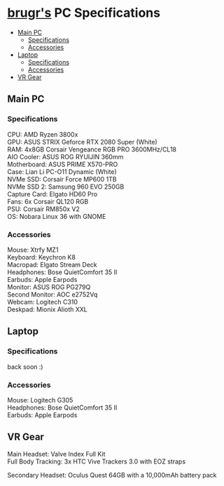 # [brugr's](https://brugr.github.io) PC Specifications

- [Main PC](#main-pc)
  - [Specifications](#specifications)
  - [Accessories](#accessories)
- [Laptop](#laptop)
  - [Specifications](#specifications-1) 
  - [Accessories](#accessories-1)
- [VR Gear](#vr-gear)

## Main PC

### Specifications

CPU: AMD Ryzen 3800x  
GPU: ASUS STRIX Geforce RTX 2080 Super (White)  
RAM: 4x8GB Corsair Vengeance RGB PRO 3600MHz/CL18  
AIO Cooler: ASUS ROG RYUIJIN 360mm  
Motherboard: ASUS PRIME X570-PRO  
Case: Lian Li PC-O11 Dynamic (White)  
NVMe SSD: Corsair Force MP600 1TB  
NVMe SSD 2: Samsung 960 EVO 250GB  
Capture Card: Elgato HD60 Pro  
Fans: 6x Corsair QL120 RGB  
PSU: Corsair RM850x V2  
OS: Nobara Linux 36 with GNOME

### Accessories

Mouse: Xtrfy MZ1  
Keyboard: Keychron K8  
Macropad: Elgato Stream Deck  
Headphones: Bose QuietComfort 35 II  
Earbuds: Apple Earpods  
Monitor: ASUS ROG PG279Q  
Second Monitor: AOC e2752Vq  
Webcam: Logitech C310  
Deskpad: Mionix Alioth XXL

## Laptop

### Specifications

back soon :)

### Accessories

Mouse: Logitech G305  
Headphones: Bose QuietComfort 35 II  
Earbuds: Apple Earpods  

## VR Gear

Main Headset: Valve Index Full Kit  
Full Body Tracking: 3x HTC Vive Trackers 3.0 with EOZ straps  
  
Secondary Headset: Oculus Quest 64GB with a 10,000mAh battery pack
